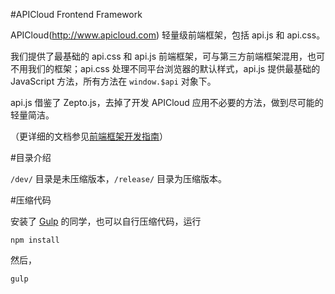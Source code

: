 #APICloud Frontend Framework

APICloud(http://www.apicloud.com) 轻量级前端框架，包括 api.js 和 api.css。

我们提供了最基础的 api.css 和 api.js 前端框架，可与第三方前端框架混用，也可不用我们的框架；api.css 处理不同平台浏览器的默认样式，api.js 提供最基础的 JavaScript 方法，所有方法在 `window.$api` 对象下。

api.js 借鉴了 Zepto.js，去掉了开发 APICloud 应用不必要的方法，做到尽可能的轻量简洁。

（更详细的文档参见[前端框架开发指南](http://docs.apicloud.com/APICloud/%E6%8A%80%E6%9C%AF%E4%B8%93%E9%A2%98/framework-dev-guide)）

#目录介绍

`/dev/` 目录是未压缩版本，`/release/` 目录为压缩版本。

#压缩代码

安装了 [Gulp](http://gulpjs.com/) 的同学，也可以自行压缩代码，运行

`
npm install
`

然后，

`
gulp
`



